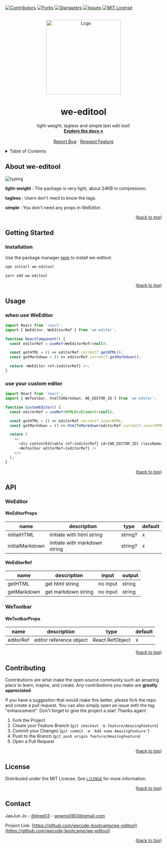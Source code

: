 <div id="top"></div>

<!-- PROJECT SHIELDS -->

[![Contributors][contributors-shield]][contributors-url]
[![Forks][forks-shield]][forks-url]
[![Stargazers][stars-shield]][stars-url]
[![Issues][issues-shield]][issues-url]
[![MIT License][license-shield]][license-url]

<br />

<!-- PROJECT LOGO -->

<div align="center">
  <a href="https://github.com/wecode-bootcamp/we-editool">
    <img width="240" alt="Logo" src="https://user-images.githubusercontent.com/20152376/174044054-a0818405-4498-429e-a2bf-0c4edced080b.png">
  </a>

  <h1 align="center">we-editool</h3>

  <p align="center">
    light-weight, tagless and simple text edit tool!
    <br />
    <a href="https://github.com/wecode-bootcamp/we-editool#about-we-editool"><strong>Explore the docs »</strong></a>
    <br />
    <br />
    <a href="https://github.com/wecode-bootcamp/we-editool/issues">Report Bug</a>
    ·
    <a href="https://github.com/wecode-bootcamp/we-editool/issues">Request Feature</a>
  </p>
</div>

<!-- TABLE OF CONTENTS -->

<details>
  <summary>Table of Contents</summary>
  <ol>
    <li>
      <a href="#about-we-editool">About we-editool</a>
    </li>
    <li>
      <a href="#getting-started">Getting Started</a>
      <ul>
        <li><a href="#installation">Installation</a></li>
      </ul>
    </li>
    <li><a href="#usage">Usage</a></li>
    <li><a href="#api">API</a></li>
    <li><a href="#contributing">Contributing</a></li>
    <li><a href="#license">License</a></li>
    <li><a href="#contact">Contact</a></li>
    <li><a href="#acknowledgments">Acknowledgments</a></li>
  </ol>
</details>

<!-- ABOUT THE PROJECT -->

## About we-editool

![typing](https://user-images.githubusercontent.com/20152376/174046345-15243970-0b0a-4cc9-a351-23ba4cdb0a97.gif)

**light-weight** : The package is very light, about 24KB in compression.

**tagless** : Users don't need to know the tags.

**simple** : You don't need any props in WeEditor.

<p align="right">(<a href="#top">back to top</a>)</p>

<!-- GETTING STARTED -->

## Getting Started

### Installation

Use the package manager [npm](https://npmjs.com/package/we-editool) to install we-editool.

```sh
npm install we-editool
```

```sh
yarn add we-editool
```

<p align="right">(<a href="#top">back to top</a>)</p>

<!-- USAGE EXAMPLES -->

## Usage

### when use WeEditor

```typescript
import React from 'react';
import { WeEditor, WeEditorRef } from 'we-editor';

function ReactComponent() {
  const editorRef = useRef<WeEditorRef>(null);

  const getHTML = () => editorRef.current?.getHTML();
  const getMarkdown = () => editorRef.current?.getMarkdown();

  return <WeEditor ref={editorRef} />;
}
```

### use your custom editor

```typescript
import React from 'react';
import { WeToolbar, htmlToMarkdown, WE_EDITOR_ID } from 'we-editor';

function CustomEditor() {
  const editorRef = useRef<HTMLDivElement>(null);

  const getHTML = () => editorRef.current?.innerHTML;
  const getMarkdown = () => htmlToMarkdown(editorRef.current?.innerHTML);

  return (
    <>
      <div contentEditable ref={editorRef} id={WE_EDITOR_ID} className="editor" />
      <WeToolbar editorRef={editorRef} />
    </>
  );
}
```

<p align="right">(<a href="#top">back to top</a>)</p>

<!-- API -->

## API

### WeEditor

#### WeEditorProps

| name            | description                   | type    | default |
| --------------- | ----------------------------- | ------- | ------- |
| initialHTML     | initiate with html string     | string? | x       |
| initialMarkdown | initiate with markdown string | string? | x       |

#### WeEditorRef

| name        | description         | input    | output |
| ----------- | ------------------- | -------- | ------ |
| getHTML     | get html string     | no input | string |
| getMarkdown | get markdown string | no input | string |

### WeToolbar

#### WeToolbarProps

| name      | description             | type                            | default |
| --------- | ----------------------- | ------------------------------- | ------- |
| editorRef | editor reference object | React.RefObject<HTMLDivElement> | x       |

<p align="right">(<a href="#top">back to top</a>)</p>

<!-- CONTRIBUTING -->

## Contributing

Contributions are what make the open source community such an amazing place to learn, inspire, and create. Any contributions you make are **greatly appreciated**.

If you have a suggestion that would make this better, please fork the repo and create a pull request. You can also simply open an issue with the tag "enhancement".
Don't forget to give the project a star! Thanks again!

1. Fork the Project
2. Create your Feature Branch (`git checkout -b feature/AmazingFeature`)
3. Commit your Changes (`git commit -m 'Add some AmazingFeature'`)
4. Push to the Branch (`git push origin feature/AmazingFeature`)
5. Open a Pull Request

<p align="right">(<a href="#top">back to top</a>)</p>

<!-- LICENSE -->

## License

Distributed under the MIT License. See [`LICENSE`](https://choosealicense.com/licenses/mit/) for more information.

<p align="right">(<a href="#top">back to top</a>)</p>

<!-- CONTACT -->

## Contact

JaeJun Jo - [@jtree03](https://twitter.com/jtree03) - [wowns0903@gmail.com](mailto:wowns0903@gmail.com)

Project Link: [https://github.com/wecode-bootcamp/we-editool](https://github.com/wecode-bootcamp/we-editool)

<p align="right">(<a href="#top">back to top</a>)</p>

<!-- https://www.markdownguide.org/basic-syntax/#reference-style-links -->

<!-- MARKDOWN LINKS -->

[contributors-shield]: https://img.shields.io/github/contributors/wecode-bootcamp/we-editool.svg?style=for-the-badge
[contributors-url]: https://github.com/wecode-bootcamp/we-editool/graphs/contributors
[forks-shield]: https://img.shields.io/github/forks/wecode-bootcamp/we-editool.svg?style=for-the-badge
[forks-url]: https://github.com/wecode-bootcamp/we-editool/network/members
[stars-shield]: https://img.shields.io/github/stars/wecode-bootcamp/we-editool.svg?style=for-the-badge
[stars-url]: https://github.com/wecode-bootcamp/we-editool/stargazers
[issues-shield]: https://img.shields.io/github/issues/wecode-bootcamp/we-editool.svg?style=for-the-badge
[issues-url]: https://github.com/wecode-bootcamp/we-editool/issues
[license-shield]: https://img.shields.io/github/license/wecode-bootcamp/we-editool.svg?style=for-the-badge
[license-url]: https://github.com/wecode-bootcamp/we-editool/blob/main/LICENSE
